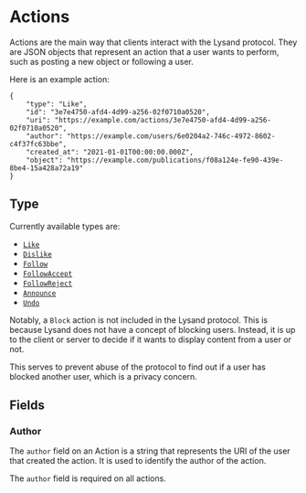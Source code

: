 # Actions

Actions are the main way that clients interact with the Lysand protocol. They are JSON objects that represent an action that a user wants to perform, such as posting a new object or following a user.

Here is an example action:
```json5
{
    "type": "Like",
    "id": "3e7e4750-afd4-4d99-a256-02f0710a0520",
    "uri": "https://example.com/actions/3e7e4750-afd4-4d99-a256-02f0710a0520",
    "author": "https://example.com/users/6e0204a2-746c-4972-8602-c4f37fc63bbe",
    "created_at": "2021-01-01T00:00:00.000Z",
    "object": "https://example.com/publications/f08a124e-fe90-439e-8be4-15a428a72a19"
}
```

## Type

Currently available types are:
- [`Like`](/objects/like)
- [`Dislike`](/objects/dislike)
- [`Follow`](/objects/follow)
- [`FollowAccept`](/objects/follow-accept)
- [`FollowReject`](/objects/follow-reject)
- [`Announce`](/objects/announce)
- [`Undo`](/objects/undo)

Notably, a `Block` action is not included in the Lysand protocol. This is because Lysand does not have a concept of blocking users. Instead, it is up to the client or server to decide if it wants to display content from a user or not.

This serves to prevent abuse of the protocol to find out if a user has blocked another user, which is a privacy concern.

## Fields

### Author

The `author` field on an Action is a string that represents the URI of the user that created the action. It is used to identify the author of the action.

The `author` field is required on all actions.

